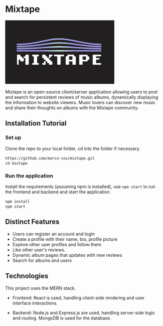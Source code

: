 # Mixtape
![Logo](https://raw.githubusercontent.com/marco-cos/mixtape/main/src/images/logo4readme.png)

Mixtape is an open-source client/server application allowing users to post and search for persistent reviews of music albums, dynamically displaying the information to website viewers. Music lovers can discover new music and share their thoughts on albums with the Mixtape community.

## Installation Tutorial
### Set up
Clone the repo to your local folder, cd into the folder if necessary.
```
https://github.com/marco-cos/mixtape.git 
cd mixtape
```
### Run the application 
Install the requirements (assuming npm is installed), use `npm start` to run the frontend and backend and start the application.
```
npm install
npm start
```

## Distinct Features
- Users can register an account and login
- Create a profile with their name, bio, profile picture
- Explore other user profiles and follow them
- Like other user's reviews. 
- Dynamic album pages that updates with new reviews
- Search for albums and users

## Technologies
This project uses the MERN stack.
- Frontend: React is used, handling client-side rendering and user interface interactions.

- Backend: Node.js and Express.js are used, handling server-side logic and routing. MongoDB is used for the database.
